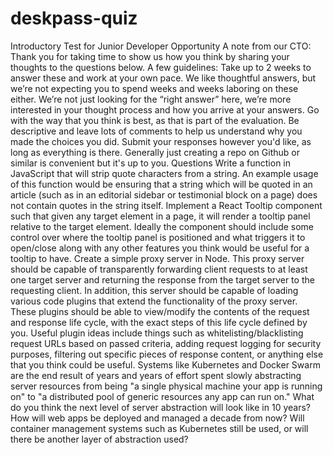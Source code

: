 # deskpass-quiz
Introductory Test for Junior Developer Opportunity A note from our CTO: Thank you for taking time to show us how you think by sharing your thoughts to the questions below. A few guidelines: Take up to 2 weeks to answer these and work at your own pace. We like thoughtful answers, but we’re not expecting you to spend weeks and weeks laboring on these either. We’re not just looking for the “right answer” here, we’re more interested in your thought process and how you arrive at your answers. Go with the way that you think is best, as that is part of the evaluation. Be descriptive and leave lots of comments to help us understand why you made the choices you did. Submit your responses however you'd like, as long as everything is there. Generally just creating a repo on Github or similar is convenient but it's up to you. Questions Write a function in JavaScript that will strip quote characters from a string. An example usage of this function would be ensuring that a string which will be quoted in an article (such as in an editorial sidebar or testimonial block on a page) does not contain quotes in the string itself. Implement a React Tooltip component such that given any target element in a page, it will render a tooltip panel relative to the target element. Ideally the component should include some control over where the tooltip panel is positioned and what triggers it to open/close along with any other features you think would be useful for a tooltip to have. Create a simple proxy server in Node. This proxy server should be capable of transparently forwarding client requests to at least one target server and returning the response from the target server to the requesting client. In addition, this server should be capable of loading various code plugins that extend the functionality of the proxy server. These plugins should be able to view/modify the contents of the request and response life cycle, with the exact steps of this life cycle defined by you. Useful plugin ideas include things such as whitelisting/blacklisting request URLs based on passed criteria, adding request logging for security purposes, filtering out specific pieces of response content, or anything else that you think could be useful. Systems like Kubernetes and Docker Swarm are the end result of years and years of effort spent slowly abstracting server resources from being "a single physical machine your app is running on" to "a distributed pool of generic resources any app can run on." What do you think the next level of server abstraction will look like in 10 years? How will web apps be deployed and managed a decade from now? Will container management systems such as Kubernetes still be used, or will there be another layer of abstraction used?
